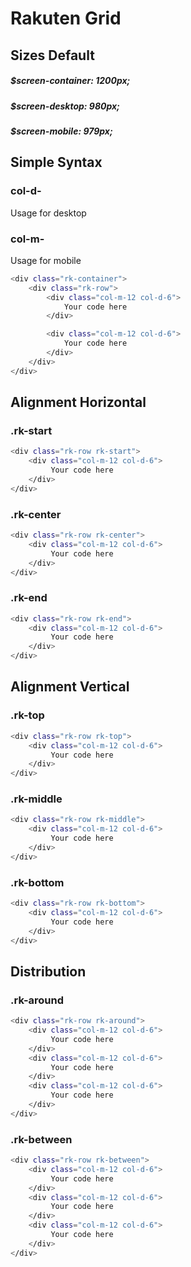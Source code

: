 # Rakuten Grid


## Sizes Default
##### $screen-container: 1200px;
##### $screen-desktop: 980px;
##### $screen-mobile: 979px;


## Simple Syntax

### col-d-
Usage for desktop

### col-m-
Usage for mobile


```bash
<div class="rk-container">
    <div class="rk-row">
        <div class="col-m-12 col-d-6">
            Your code here
        </div>

        <div class="col-m-12 col-d-6">
            Your code here
        </div>
    </div>
</div>

```




## Alignment Horizontal

### .rk-start

```bash
<div class="rk-row rk-start">
    <div class="col-m-12 col-d-6">
         Your code here
    </div>
</div>
```

### .rk-center

```bash
<div class="rk-row rk-center">
    <div class="col-m-12 col-d-6">
         Your code here
    </div>
</div>
```

### .rk-end

```bash
<div class="rk-row rk-end">
    <div class="col-m-12 col-d-6">
         Your code here
    </div>
</div>
```

## Alignment Vertical

### .rk-top
```bash
<div class="rk-row rk-top">
    <div class="col-m-12 col-d-6">
         Your code here
    </div>
</div>
```

### .rk-middle
```bash
<div class="rk-row rk-middle">
    <div class="col-m-12 col-d-6">
         Your code here
    </div>
</div>
```

### .rk-bottom
```bash
<div class="rk-row rk-bottom">
    <div class="col-m-12 col-d-6">
         Your code here
    </div>
</div>
```

## Distribution

### .rk-around
```bash
<div class="rk-row rk-around">
    <div class="col-m-12 col-d-6">
         Your code here
    </div>
    <div class="col-m-12 col-d-6">
         Your code here
    </div>
    <div class="col-m-12 col-d-6">
         Your code here
    </div>
</div>
```


### .rk-between
```bash
<div class="rk-row rk-between">
    <div class="col-m-12 col-d-6">
         Your code here
    </div>
    <div class="col-m-12 col-d-6">
         Your code here
    </div>
    <div class="col-m-12 col-d-6">
         Your code here
    </div>
</div>
```
